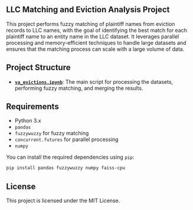 ## LLC Matching and Eviction Analysis Project

This project performs fuzzy matching of plaintiff names from eviction records to LLC names, with the goal of identifying the best match for each plaintiff name to an entity name in the LLC dataset. It leverages parallel processing and memory-efficient techniques to handle large datasets and ensures that the matching process can scale with a large volume of data.

## Project Structure
- **[`va_evictions.ipynb`](va_evictions.ipynb)**: The main script for processing the datasets, performing fuzzy matching, and merging the results.

  
## Requirements

- Python 3.x
- `pandas`
- `fuzzywuzzy` for fuzzy matching
- `concurrent.futures` for parallel processing
- `numpy`

You can install the required dependencies using `pip`:

```bash
pip install pandas fuzzywuzzy numpy faiss-cpu
```
## License
This project is licensed under the MIT License.
